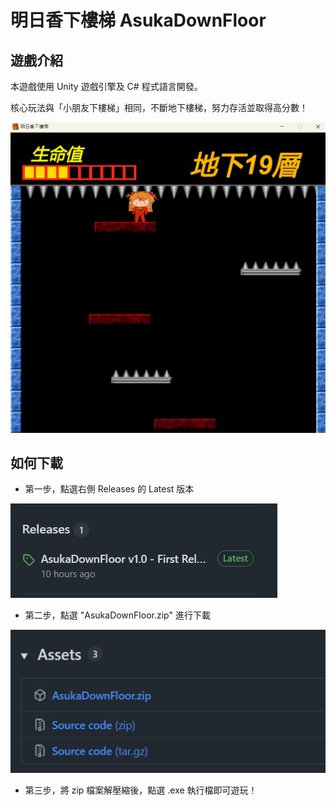# 明日香下樓梯 AsukaDownFloor

## 遊戲介紹

本遊戲使用 Unity 遊戲引擎及 C# 程式語言開發。

核心玩法與「小朋友下樓梯」相同，不斷地下樓梯，努力存活並取得高分數！

![demo](demo.png)

## 如何下載

 * 第一步，點選右側 Releases 的 Latest 版本

![Releases](releases.png)

 * 第二步，點選 "AsukaDownFloor.zip" 進行下載

 ![Releases](AsukaDownFloor_zip.png)

 * 第三步，將 zip 檔案解壓縮後，點選 .exe 執行檔即可遊玩！
